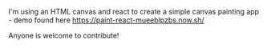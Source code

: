 
I'm using an HTML canvas and react to create a simple canvas painting app - demo found here https://paint-react-mueeblpzbs.now.sh/

Anyone is welcome to contribute!